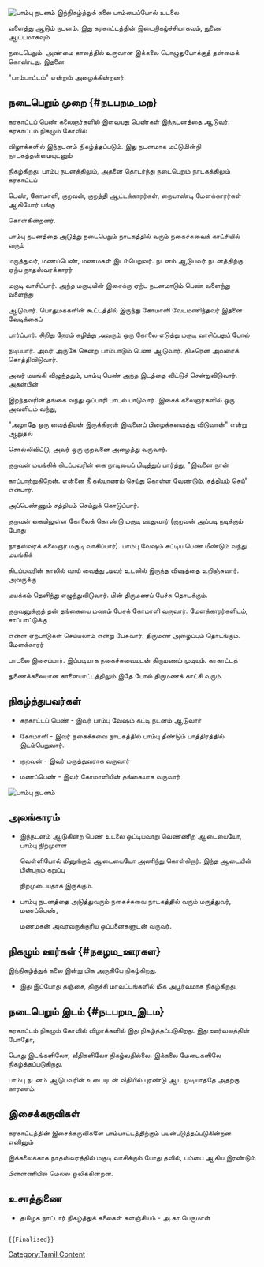 ![*பாம்பு நடனம்*](பாம்பாட்டம்.jpg "பாம்பு நடனம்") இந்நிகழ்த்துக் கலை பாம்பைப்போல் உடலை
வளைத்து ஆடும் நடனம். இது கரகாட்டத்தின் இடைநிகழ்ச்சியாகவும், துணை ஆட்டமாகவும்
நடைபெறும். அண்மை காலத்தில் உருவான இக்கலை பொழுதுபோக்குத் தன்மைக் கொண்டது. இதனை
\"பாம்பாட்டம்\" என்றும் அழைக்கின்றனர்.

## நடைபெறும் முறை {#நடபறம_மற}

கரகாட்டப் பெண் கலைஞர்களில் இளவயது பெண்கள் இந்நடனத்தை ஆடுவர். கரகாட்டம் நிகழும் கோவில்
விழாக்களில் இந்நடனம் நிகழ்த்தப்படும். இது நடனமாக மட்டுமின்றி நாடகத்தன்மையுடனும்
நிகழ்கிறது. பாம்பு நடனத்திலும், அதனை தொடர்ந்து நடைபெறும் நாடகத்திலும் கரகாட்டப்
பெண், கோமாளி, குறவன், குறத்தி ஆட்டக்காரர்கள், நையாண்டி மேளக்காரர்கள் ஆகியோர் பங்கு
கொள்கின்றனர்.

பாம்பு நடனத்தை அடுத்து நடைபெறும் நாடகத்தில் வரும் நகைச்சுவைக் காட்சியில் வரும்
மருத்துவர், மணப்பெண், மணமகள் இடம்பெறுவர். நடனம் ஆடுபவர் நடனத்திற்கு ஏற்ப நாதஸ்வரக்காரர்
மகுடி வாசிப்பார். அந்த மகுடியின் இசைக்கு ஏற்ப நடனமாடும் பெண் வளைந்து வளைந்து
ஆடுவார். பொதுமக்களின் கூட்டத்தில் இருந்து கோமாளி வேடமணிந்தவர் இதனை வேடிக்கைப்
பார்ப்பார். சிறிது நேரம் கழித்து அவரும் ஒரு கோலை எடுத்து மகுடி வாசிப்பதுப் போல்
நடிப்பார். அவர் அருகே சென்று பாம்பாடும் பெண் ஆடுவார். திடீரென அவரைக் கொத்திவிடுவார்.

அவர் மயங்கி விழுந்ததும், பாம்பு பெண் அந்த இடத்தை விட்டுச் சென்றுவிடுவார். அதன்பின்
இறந்தவரின் தங்கை வந்து ஒப்பாரி பாடல் பாடுவார். இசைக் கலைஞர்களில் ஒரு அவளிடம் வந்து,
\"அழாதே ஒரு வைத்தியன் இருக்கிறான் இவனைப் பிழைக்கவைத்து விடுவான்\" என்று ஆறுதல்
சொல்லிவிட்டு, அவர் ஒரு குறவனை அழைத்து வருவார்.

குறவன் மயங்கிக் கிடப்பவரின் கை நாடியைப் பிடித்துப் பார்த்து, \"இவனை நான்
காப்பாற்றுகிறேன். என்னை நீ கல்யாணம் செய்து கொள்ள வேண்டும், சத்தியம் செய்\" என்பார்.
அப்பெண்ணும் சத்தியம் செய்துக் கொடுப்பார்.

குறவன் கையிலுள்ள கோலைக் கொண்டு மகுடி ஊதுவார் (குறவன் அப்படி நடிக்கும் போது
நாதஸ்வரக் கலைஞர் மகுடி வாசிப்பார்). பாம்பு வேஷம் கட்டிய பெண் மீண்டும் வந்து மயங்கிக்
கிடப்பவரின் காலில் வாய் வைத்து அவர் உடலில் இருந்த விஷத்தை உறிஞ்சுவார். அவருக்கு
மயக்கம் தெளிந்து எழுந்துவிடுவார். பின் திருமணப் பேச்சு தொடக்கும்.

குறவனுக்குத் தன் தங்கையை மணம் பேசக் கோமாளி வருவார். மேளக்காரர்களிடம், சாப்பாட்டுக்கு
என்ன ஏற்பாடுகள் செய்யலாம் என்று பேசுவார். திருமண அழைப்பும் தொடங்கும். மேளக்காரர்
பாடலை இசைப்பார். இப்படியாக நகைச்சுவையுடன் திருமணம் முடியும். கரகாட்டத்
துணைக்கலையான காளையாட்டத்திலும் இதே போல் திருமணக் காட்சி வரும்.

## நிகழ்த்துபவர்கள்

-   கரகாட்டப் பெண் - இவர் பாம்பு வேஷம் கட்டி நடனம் ஆடுவார்
-   கோமாளி - இவர் நகைச்சுவை நாடகத்தில் பாம்பு தீண்டும் பாத்திரத்தில் இடம்பெறுவார்.
-   குறவன் - இவர் மருத்துவராக வருவார்
-   மணப்பெண் - இவர் கோமாளியின் தங்கையாக வருவார்

![*பாம்பு நடனம்*](பாம்பு_நடனம்.jpg "பாம்பு நடனம்")

## அலங்காரம்

-   இந்நடனம் ஆடுகின்ற பெண் உடலை ஒட்டியவாறு வெண்ணிற ஆடையையோ, பாம்பு நிறமுள்ள
    வெள்ளிபோல் மினுங்கும் ஆடையையோ அணிந்து கொள்கிறார். இந்த ஆடையின் பின்புறம் கறுப்பு
    நிறமுடையதாக இருக்கும்.
-   பாம்பு நடனத்தை அடுத்துவரும் நகைச்சுவை நாடகத்தில் வரும் மருத்துவர், மணப்பெண்,
    மணமகன் அவரவருக்குரிய ஒப்பனைகளுடன் வருவர்.

## நிகழும் ஊர்கள் {#நகழம_ஊரகள}

இந்நிகழ்த்துக் கலை இன்று மிக அருகியே நிகழ்கிறது.

-   இது இப்போது தஞ்சை, திருச்சி மாவட்டங்களில் மிக அபூர்வமாக நிகழ்கிறது.

## நடைபெறும் இடம் {#நடபறம_இடம}

கரகாட்டம் நிகழும் கோவில் விழாக்களில் இது நிகழ்த்தப்படுகிறது. இது ஊர்வலத்தின் போதோ,
பொது இடங்களிலோ, வீதிகளிலோ நிகழ்வதில்லை. இக்கலை மேடைகளிலே நிகழ்த்தப்படுகிறது.
பாம்பு நடனம் ஆடுபவரின் உடையுடன் வீதியில் புரண்டு ஆட முடியாததே அதற்கு காரணம்.

## இசைக்கருவிகள்

கரகாட்டத்தின் இசைக்கருவிகளே பாம்பாட்டத்திற்கும் பயன்படுத்தப்படுகின்றன. எனினும்
இக்கலைக்காக நாதஸ்வரத்தில் மகுடி வாசிக்கும் போது தவில், பம்பை ஆகிய இரண்டும்
பின்னணியில் மெல்ல ஒலிக்கின்றன.

## உசாத்துணை

-   தமிழக நாட்டார் நிகழ்த்துக் கலைகள் களஞ்சியம் - அ.கா.பெருமாள்

```{=mediawiki}
{{Finalised}}
```
[Category:Tamil Content](Category:Tamil_Content "wikilink")
